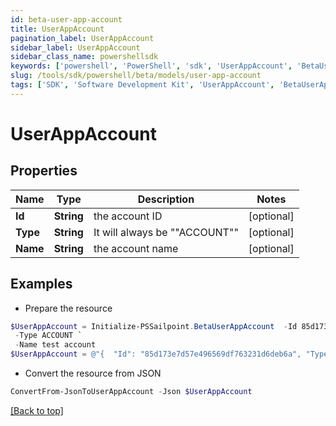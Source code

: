 ```yaml
---
id: beta-user-app-account
title: UserAppAccount
pagination_label: UserAppAccount
sidebar_label: UserAppAccount
sidebar_class_name: powershellsdk
keywords: ['powershell', 'PowerShell', 'sdk', 'UserAppAccount', 'BetaUserAppAccount'] 
slug: /tools/sdk/powershell/beta/models/user-app-account
tags: ['SDK', 'Software Development Kit', 'UserAppAccount', 'BetaUserAppAccount']
---
```



# UserAppAccount

## Properties

Name | Type | Description | Notes
------------ | ------------- | ------------- | -------------
**Id** | **String** | the account ID | [optional] 
**Type** | **String** | It will always be ""ACCOUNT"" | [optional] 
**Name** | **String** | the account name | [optional] 

## Examples

- Prepare the resource
```powershell
$UserAppAccount = Initialize-PSSailpoint.BetaUserAppAccount  -Id 85d173e7d57e496569df763231d6deb6a `
 -Type ACCOUNT `
 -Name test account
$UserAppAccount = @"{  "Id": "85d173e7d57e496569df763231d6deb6a", "Type": "ACCOUNT", "Name": "test account" }"@
```

- Convert the resource from JSON
```powershell
ConvertFrom-JsonToUserAppAccount -Json $UserAppAccount
```


[[Back to top]](#) 

